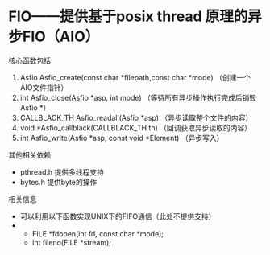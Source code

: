 # FIO——提供基于posix thread 原理的异步FIO（AIO）

核心函数包括

1. Asfio Asfio_create(const char *filepath,const char *mode) （创建一个AIO文件指针）
2. int Asfio_close(Asfio *asp, int mode) （等待所有异步操作执行完成后销毁Asfio *）
3. CALLBLACK_TH Asfio_readall(Asfio *asp) （异步读取整个文件的内容）
4. void *Asfio_callblack(CALLBLACK_TH th) （回调获取异步读取的内容）
5. int Asfio_write(Asfio *asp, const void *Element) （异步写入）

其他相关依赖

- pthread.h 提供多线程支持
- bytes.h 提供byte的操作

相关信息

- 可以利用以下函数实现UNIX下的FIFO通信（此处不提供支持）
- - FILE *fdopen(int fd, const char *mode); 
  - int fileno(FILE *stream);